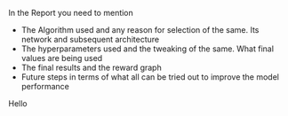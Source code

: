 In the Report you need to mention

- The Algorithm used and any reason for selection of the same. Its network and subsequent architecture
- The hyperparameters used and the tweaking of the same. What final values are being used
- The final results and the reward graph
- Future steps in terms of what all can be tried out to improve the model performance



Hello